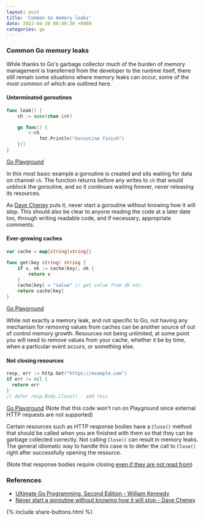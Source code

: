 ```yaml
---
layout: post
title: 'Common Go memory leaks'
date: 2022-04-30 08:49:30 +0900
categories: go
---
```


### Common Go memory leaks

While thanks to Go's garbage collector much of the burden of memory management is transferred from the developer to the runtime itself, there still remain some situations where memory leaks can occur, some of the most common of which are outlined here.

#### Unterminated goroutines

```go
func leak() {
    ch := make(chan int)

    go func() {
        <-ch
		    fmt.Println("Goroutine finish")
    }()
}
```

[Go Playground](https://go.dev/play/p/4Q5W7FKsocH)

In this most basic example a goroutine is created and sits waiting for data on channel `ch`.
The function returns before any writes to `ch` that would unblock the goroutine, and so it continues waiting forever, never releasing its resources.

As [Dave Cheney](https://dave.cheney.net/2016/12/22/never-start-a-goroutine-without-knowing-how-it-will-stop) puts it, never start a goroutine without knowing how it will stop. This should also be clear to anyone reading the code at a later date too, through writing readable code, and if necessary, appropriate comments.

#### Ever-growing caches

```go
var cache = map[string]string{}

func get(key string) string {
	if v, ok := cache[key]; ok {
		return v
	}
	cache[key] = "value" // get value from db etc.
	return cache[key]
}
```

[Go Playground](https://go.dev/play/p/aoDboUb1pV9)

While not exactly a memory leak, and not specific to Go, not having any mechanism for removing values from caches can be another source of out of control memory growth. Resources not being unlimited, at some point you will need to remove values from your cache, whether it be by time, when a particular event occurs, or something else.

#### Not closing resources

```go
resp, err := http.Get("https://example.com")
if err != nil {
  return err
}
// defer resp.Body.Close() - add this
```

[Go Playground](https://go.dev/play/p/QnqaLSaAb3L)
(Note that this code won't run on Playground since external HTTP requests are not supported)

Certain resources such as HTTP response bodies have a `Close()` method that should be called when you are finished with them so that they can be garbage collected correctly. Not calling `Close()` can result in memory leaks. The general idiomatic way to handle this case is to defer the call to `Close()` right after successfully opening the resource.

(Note that response bodies require closing [even if they are not read from](https://stackoverflow.com/a/18601625))

### References

- [Ultimate Go Programming, Second Edition - William Kennedy](https://learning.oreilly.com/videos/ultimate-go-programming/9780135261651/)
- [Never start a goroutine without knowing how it will stop - Dave Cheney](https://dave.cheney.net/2016/12/22/never-start-a-goroutine-without-knowing-how-it-will-stop)

{% include share-buttons.html %}
